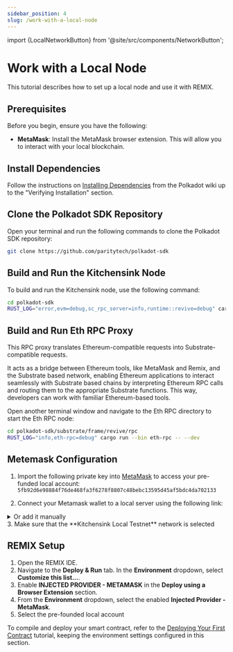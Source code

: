 ```yaml
---
sidebar_position: 4
slug: /work-with-a-local-node
---
```


import {LocalNetworkButton} from '@site/src/components/NetworkButton';

# Work with a Local Node

This tutorial describes how to set up a local node and use it with REMIX.

## Prerequisites

Before you begin, ensure you have the following:

- **MetaMask**: Install the MetaMask browser extension. This will allow you to interact with your local blockchain.

## Install Dependencies

Follow the instructions on [Installing Dependencies](https://wiki.polkadot.network/docs/build-guides-install-deps) from the Polkadot wiki up to the "Verifying Installation" section.

## Clone the Polkadot SDK Repository

Open your terminal and run the following commands to clone the Polkadot SDK repository:

```bash
git clone https://github.com/paritytech/polkadot-sdk
```

## Build and Run the Kitchensink Node

To build and run the Kitchensink node, use the following command:

```bash
cd polkadot-sdk
RUST_LOG="error,evm=debug,sc_rpc_server=info,runtime::revive=debug" cargo run --bin substrate-node -- --dev
```

## Build and Run Eth RPC Proxy

This RPC proxy translates Ethereum-compatible requests into Substrate-compatible requests.

It acts as a bridge between Ethereum tools, like MetaMask and Remix, and the Substrate based network, enabling Ethereum applications to interact seamlessly with Substrate based chains by interpreting Ethereum RPC calls and routing them to the appropriate Substrate functions. This way, developers can work with familiar Ethereum-based tools.

Open another terminal window and navigate to the Eth RPC directory to start the Eth RPC node:

```bash
cd polkadot-sdk/substrate/frame/revive/rpc
RUST_LOG="info,eth-rpc=debug" cargo run --bin eth-rpc -- --dev
```

## Metemask Configuration

1. Import the following private key into [MetaMask](https://support.metamask.io/managing-my-wallet/accounts-and-addresses/how-to-import-an-account/#importing-using-a-private-key) to access your pre-funded local account: `5fb92d6e98884f76de468fa3f6278f8807c48bebc13595d45af5bdc4da702133`

2. Connect your Metamask wallet to a local server using the following link:

<LocalNetworkButton />

<details>
<summary>Or add it manually</summary>
- Network name: Kitchensink local
- RPC URL URL: `http://localhost:8545`
- Chain ID: `420420420`
- Currency Symbol: `DEV`
</details>
3. Make sure that the **Kitchensink Local Testnet** network is selected

## REMIX Setup

1. Open the REMIX IDE.
2. Navigate to the **Deploy & Run** tab. In the **Environment** dropdown, select **Customize this list...**.
3. Enable **INJECTED PROVIDER - METAMASK** in the **Deploy using a Browser Extension** section.
4. From the **Environment** dropdown, select the enabled **Injected Provider - MetaMask**.
5. Select the pre-founded local account

To compile and deploy your smart contract, refer to the [Deploying Your First Contract](./2-deploy-your-first-contract.md) tutorial, keeping the environment settings configured in this section.
